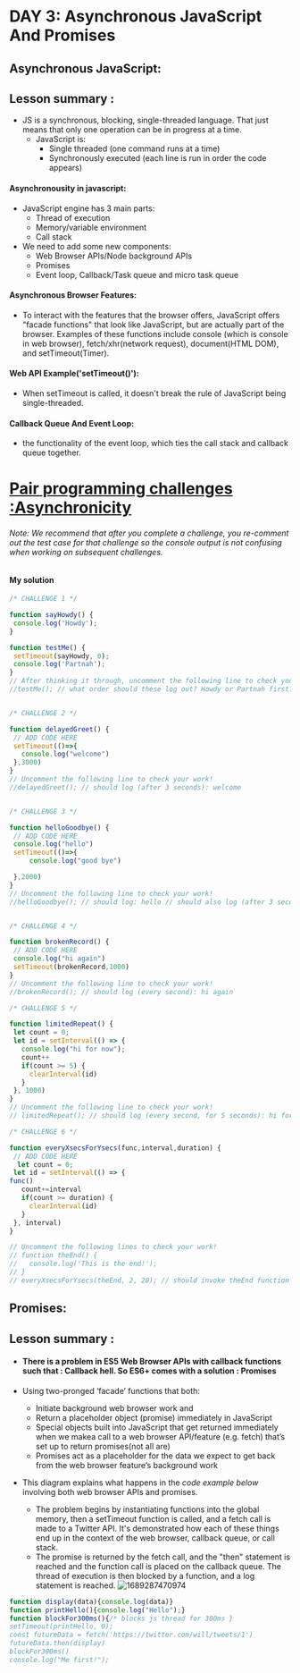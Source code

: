 # DAY 3: Asynchronous JavaScript And Promises 
##  Asynchronous JavaScript:
## Lesson summary : 
* JS is a synchronous, blocking, single-threaded language. That just means that only one operation can be in progress at a time.
    * JavaScript is:
      - Single threaded (one command runs at a time)
      - Synchronously executed (each line is run in order the code appears)
#### Asynchronousity in javascript:
* JavaScript engine has 3 main parts:
  - Thread of execution
  - Memory/variable environment
  - Call stack
* We need to add some new components:
  - Web Browser APIs/Node background APIs
  - Promises
  - Event loop, Callback/Task queue and micro task queue
#### Asynchronous Browser Features:
* To interact with the features that the browser offers, JavaScript offers "facade functions" that look like JavaScript, but are actually part of the browser. Examples of these functions include console (which is console in web browser), fetch/xhr(network request), document(HTML DOM), and setTimeout(Timer).

 #### Web API Example('setTimeout()'):
* When setTimeout is called, it doesn't break the rule of JavaScript being single-threaded.
#### Callback Queue And Event Loop:
* the functionality of the event loop, which ties the call stack and callback queue together.

 # [Pair programming challenges :Asynchronicity](http://csbin.io/async)
 ###### Note: We recommend that after you complete a challenge, you re-comment out the test case for that challenge so the console output is not confusing when working on subsequent challenges.
#### My solution 
 ```javascript
/* CHALLENGE 1 */

function sayHowdy() {
  console.log('Howdy');
}

function testMe() {
  setTimeout(sayHowdy, 0);
  console.log('Partnah');
}
// After thinking it through, uncomment the following line to check your guess!
 //testMe(); // what order should these log out? Howdy or Partnah first? Answer : Partnah FIRST THEN Howdy .


/* CHALLENGE 2 */

function delayedGreet() {
  // ADD CODE HERE
  setTimeout(()=>{
    console.log("welcome")
  },3000)
}
// Uncomment the following line to check your work!
 //delayedGreet(); // should log (after 3 seconds): welcome


/* CHALLENGE 3 */

function helloGoodbye() {
  // ADD CODE HERE
  console.log("hello")
  setTimeout(()=>{
      console.log("good bye")

  },2000)
}
// Uncomment the following line to check your work!
 //helloGoodbye(); // should log: hello // should also log (after 3 seconds): good bye


/* CHALLENGE 4 */

function brokenRecord() {
  // ADD CODE HERE
  console.log("hi again")
  setTimeout(brokenRecord,1000)
}
// Uncomment the following line to check your work!
 //brokenRecord(); // should log (every second): hi again

/* CHALLENGE 5 */

function limitedRepeat() {
  let count = 0;
  let id = setInterval(() => {
    console.log("hi for now");
    count++
    if(count >= 5) {
      clearInterval(id)
    }
  }, 1000)
}
// Uncomment the following line to check your work!
// limitedRepeat(); // should log (every second, for 5 seconds): hi for now

/* CHALLENGE 6 */

function everyXsecsForYsecs(func,interval,duration) {
  // ADD CODE HERE
   let count = 0;
  let id = setInterval(() => {
func()
    count+=interval
    if(count >= duration) {
      clearInterval(id)
    }
  }, interval)
}

// Uncomment the following lines to check your work!
// function theEnd() {
//   console.log('This is the end!');
// }
// everyXsecsForYsecs(theEnd, 2, 20); // should invoke theEnd function every 2 seconds, for 20 seconds): This is the end!
```

##  Promises:
## Lesson summary : 
* #### There is a problem in ES5 Web Browser APIs with callback functions such that : Callback hell. So ES6+ comes with a solution : Promises
* Using two-pronged ‘facade’ functions that both:
  - Initiate background web browser work and
  - Return a placeholder object (promise) immediately in JavaScript
  - Special objects built into JavaScript that get returned immediately when we makea call to a web browser API/feature (e.g. fetch) that’s set up to return promises(not all are)
   - Promises act as a placeholder for the data we expect to get back from the web browser feature’s background work

* This diagram explains what happens in the _code example below_ involving both web browser APIs and promises.
   * The problem begins by instantiating functions into the global memory, then a setTimeout function is called, and a fetch call is made to a Twitter API. It's demonstrated how each of these things end up in the context of the web browser, callback queue, or call stack.
   * The promise is returned by the fetch call, and the "then" statement is reached and the function call is placed on the callback queue. The thread of execution is then blocked by a function, and a log statement is reached.
![1689287470974](https://github.com/M-Alsuleibi/Mastering-JavaScript-in-20-Days/assets/73719352/63bac9f0-849b-427b-9cea-104c8ae12cd8)

```javascript
function display(data){console.log(data)}
function printHello(){console.log("Hello");}
function blockFor300ms(){/* blocks js thread for 300ms }
setTimeout(printHello, 0);
const futureData = fetch('https://twitter.com/will/tweets/1')
futureData.then(display)
blockFor300ms()
console.log("Me first!");
```



